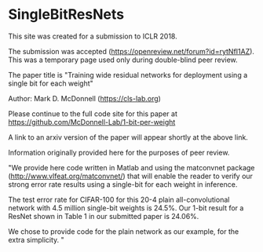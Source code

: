 # SingleBitResNets

This site was created for a submission to ICLR 2018.

The submission was accepted (https://openreview.net/forum?id=rytNfI1AZ). This was a temporary page used only during double-blind peer review.

The paper title is "Training wide residual networks for deployment using a single bit for each weight"

Author: Mark D. McDonnell (https://cls-lab.org)

Please continue to the full code site for this paper at https://github.com/McDonnell-Lab/1-bit-per-weight

A link to an arxiv version of the paper will appear shortly at the above link.

Information originally provided here for the purposes of peer review.

"We provide here code written in Matlab and using the matconvnet package (http://www.vlfeat.org/matconvnet/) that will enable the reader to verify our strong error rate results using a single-bit for each weight in inference.

The test error rate for CIFAR-100 for this 20-4 plain all-convolutional network with 4.5 million single-bit weights is 24.5%. Our 1-bit result for a ResNet shown in Table 1 in our submitted paper is 24.06%. 

We chose to provide code for the plain network as our example, for the extra simplicity.
"
